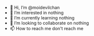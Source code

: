 - 👋 Hi, I’m @moidevilchan
- 👀 I’m interested in nothing
- 🌱 I’m currently learning nothing
- 💞️ I’m looking to collaborate on nothing
- 📫 How to reach me don't reach me

<!---
moidevilchan/moidevilchan is a ✨ special ✨ repository because its `README.md` (this file) appears on your GitHub profile.
You can click the Preview link to take a look at your changes.
--->
